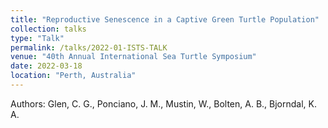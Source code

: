 ```yaml
---
title: "Reproductive Senescence in a Captive Green Turtle Population"
collection: talks
type: "Talk"
permalink: /talks/2022-01-ISTS-TALK
venue: "40th Annual International Sea Turtle Symposium"
date: 2022-03-18
location: "Perth, Australia"
---
```

Authors: Glen, C. G., Ponciano, J. M., Mustin, W., Bolten, A. B., Bjorndal, K. A.